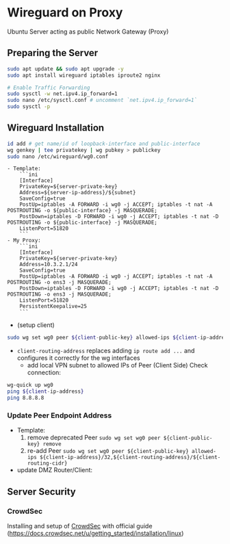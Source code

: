 

# Wireguard on Proxy
Ubuntu Server acting as public Network Gateway (Proxy)
## Preparing the Server
```bash
sudo apt update && sudo apt upgrade -y
sudo apt install wireguard iptables iproute2 nginx

# Enable Traffic Forwarding
sudo sysctl -w net.ipv4.ip_forward=1 
sudo nano /etc/sysctl.conf # uncomment `net.ipv4.ip_forward=1`
sudo sysctl -p
```
## Wireguard Installation
```bash
id add # get name/id of loopback-interface and public-interface
wg genkey | tee privatekey | wg pubkey > publickey
sudo nano /etc/wireguard/wg0.conf
```
	- Template:
		```ini
		[Interface]
		PrivateKey=${server-private-key}
		Address=${server-ip-address}/${subnet}
		SaveConfig=true
		PostUp=iptables -A FORWARD -i wg0 -j ACCEPT; iptables -t nat -A POSTROUTING -o ${public-interface} -j MASQUERADE;
		PostDown=iptables -D FORWARD -i wg0 -j ACCEPT; iptables -t nat -D POSTROUTING -o ${public-interface} -j MASQUERADE;
		ListenPort=51820
		```
	- My Proxy:
		```ini
		[Interface]
		PrivateKey=${server-private-key}
		Address=10.3.2.1/24
		SaveConfig=true
		PostUp=iptables -A FORWARD -i wg0 -j ACCEPT; iptables -t nat -A POSTROUTING -o ens3 -j MASQUERADE;
		PostDown=iptables -D FORWARD -i wg0 -j ACCEPT; iptables -t nat -D POSTROUTING -o ens3 -j MASQUERADE;
		ListenPort=51820
		PersistentKeepalive=25
		```
- (setup client)
```bash
sudo wg set wg0 peer ${client-public-key} allowed-ips ${client-ip-address}/32,${client-routing-address}/${client-routing-cidr}
```
- `client-routing-address` replaces adding `ip route add ...` and configures it correctly for the wg interfaces
	- add local VPN subnet to allowed IPs of Peer (Client Side)
Check connection:
```bash
wg-quick up wg0
ping ${client-ip-address}
ping 8.8.8.8
```

### Update Peer Endpoint Address
- Template:
	1) remove deprecated Peer `sudo wg set wg0 peer ${client-public-key} remove`
	2) re-add Peer  `sudo wg set wg0 peer ${client-public-key} allowed-ips ${client-ip-address}/32,${client-routing-address}/${client-routing-cidr}`
- update DMZ Router/Client:

## Server Security
### CrowdSec
Installing and setup of [CrowdSec](https://www.crowdsec.net/) with official guide (https://docs.crowdsec.net/u/getting_started/installation/linux)
